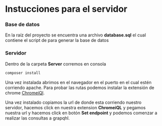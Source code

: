 # Instucciones para el servidor

### Base de datos

En la raíz del proyecto se encuentra una archivo **database.sql** el cual contiene el script de para generar la base de datos

### Servidor
Dentro de la carpeta **Server** corremos en consola 

```bash
composer install
```
Una vez instalada abrimos en el navegador en el puerto en el cual estén corriendo apache.
Para probar las rutas podemos instalar la extensión de chrome [ChromeiQl](https://chrome.google.com/webstore/detail/chromeiql/fkkiamalmpiidkljmicmjfbieiclmeij/related). 

Una vez instalado copiamos la url de donde esta corriendo nuestro servidor, hacemos click en nuestra extension **ChromeiQL** y pegamos nuestra url y hacemos click en botón **Set endpoint**
y podemos comenzar a realizar las consultas a grapqhl.
